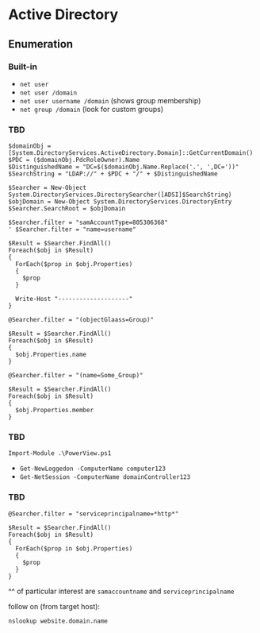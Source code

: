 # Active Directory

## Enumeration

### Built-in

* `net user`
* `net user /domain`
* `net user username /domain` (shows group membership)
* `net group /domain` (look for custom groups)

### TBD

```
$domainObj = [System.DirectoryServices.ActiveDirectory.Domain]::GetCurrentDomain()
$PDC = ($domainObj.PdcRoleOwner).Name
$DistinguishedName = "DC=$($domainObj.Name.Replace('.', ',DC='))"
$SearchString = "LDAP://" + $PDC + "/" + $DistinguishedName

$Searcher = New-Object System.DirectoryServices.DirectorySearcher([ADSI]$SearchString)
$objDomain = New-Object System.DirectoryServices.DirectoryEntry
$Searcher.SearchRoot = $objDomain
```

```
$Searcher.filter = "samAccountType=805306368"
' $Searcher.filter = "name=username"

$Result = $Searcher.FindAll()
Foreach($obj in $Result)
{
  ForEach($prop in $obj.Properties)
  {
    $prop
  }
  
  Write-Host "--------------------"
}
```

```
@Searcher.filter = "(objectGlaass=Group)"

$Result = $Searcher.FindAll()
Foreach($obj in $Result)
{
  $obj.Properties.name
}
```


```
@Searcher.filter = "(name=Some_Group)"

$Result = $Searcher.FindAll()
Foreach($obj in $Result)
{
  $obj.Properties.member
}
```
 
### TBD

`Import-Module .\PowerView.ps1`
* `Get-NewLoggedon -ComputerName computer123`
* `Get-NetSession -ComputerName domainController123`

### TBD

```
@Searcher.filter = "serviceprincipalname=*http*"

$Result = $Searcher.FindAll()
Foreach($obj in $Result)
{
  ForEach($prop in $obj.Properties)
  {
    $prop
  }
}
```
^^ of particular interest are `samaccountname` and `serviceprincipalname`

follow on (from target host):
```
nslookup website.domain.name
```

